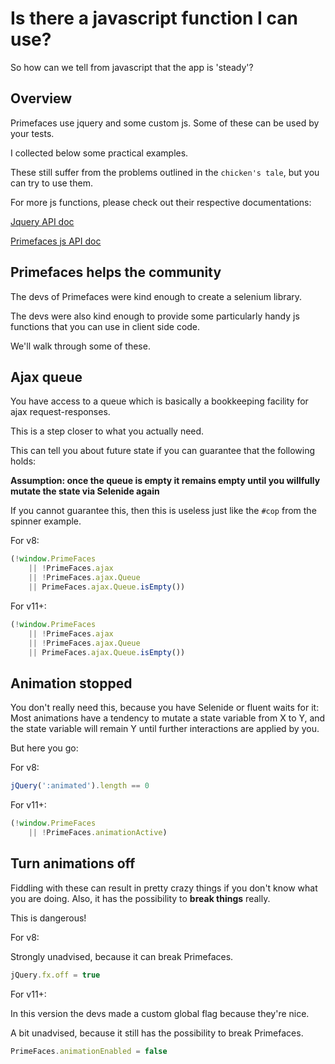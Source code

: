 # Is there a javascript function I can use?

So how can we tell from javascript that the app is 'steady'?

## Overview

Primefaces use jquery and some custom js. Some of these can be used by your tests.

I collected below some practical examples.

These still suffer from the problems outlined in the `chicken's tale`, but you can try to use them.

For more js functions, please check out their respective documentations:

[Jquery API doc](https://api.jquery.com/)

[Primefaces js API doc](https://primefaces.github.io/primefaces/jsdocs/index.html)

## Primefaces helps the community

The devs of Primefaces were kind enough to create a selenium library.

The devs were also kind enough to provide some particularly handy js functions that you can use in client side code.

We'll walk through some of these.

## Ajax queue

You have access to a queue which is basically a bookkeeping facility for ajax request-responses.

This is a step closer to what you actually need.

This can tell you about future state if you can guarantee that the following holds:
    
**Assumption: once the queue is empty it remains empty until you willfully mutate the state via Selenide again**

If you cannot guarantee this, then this is useless just like the `#cop` from the spinner example.

For v8:

```javascript
(!window.PrimeFaces
    || !PrimeFaces.ajax
    || !PrimeFaces.ajax.Queue
    || PrimeFaces.ajax.Queue.isEmpty())
```

For v11+:

```javascript
(!window.PrimeFaces
    || !PrimeFaces.ajax
    || !PrimeFaces.ajax.Queue
    || PrimeFaces.ajax.Queue.isEmpty())
```

## Animation stopped

You don't really need this, because you have Selenide or fluent waits for it: Most animations have a tendency to mutate a state variable from X to Y, and the state variable will remain Y until further interactions are applied by you.

But here you go:

For v8:

```javascript
jQuery(':animated').length == 0
```

For v11+:

```javascript
(!window.PrimeFaces
    || !PrimeFaces.animationActive)
```

## Turn animations off

Fiddling with these can result in pretty crazy things if you don't know what you are doing. Also, it has the possibility to **break things** really.

This is dangerous!

For v8:

Strongly unadvised, because it can break Primefaces.

```javascript
jQuery.fx.off = true
```
For v11+:

In this version the devs made a custom global flag because they're nice.

A bit unadvised, because it still has the possibility to break Primefaces.

```javascript
PrimeFaces.animationEnabled = false
```
